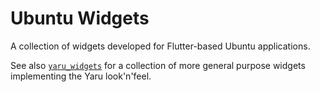 # Ubuntu Widgets

A collection of widgets developed for Flutter-based Ubuntu applications.

See also [`yaru_widgets`](https://github.com/ubuntu/yaru_widgets.dart) for a
collection of more general purpose widgets implementing the Yaru look'n'feel.
